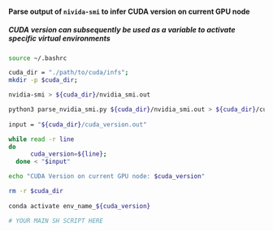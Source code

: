 #### Parse output of `nivida-smi` to infer CUDA version on current GPU node
##### CUDA version can subsequently be used as a variable to activate specific virtual environments


```bash
source ~/.bashrc

cuda_dir = "./path/to/cuda/infs";
mkdir -p $cuda_dir;

nvidia-smi > ${cuda_dir}/nvidia_smi.out

python3 parse_nvidia_smi.py ${cuda_dir}/nvidia_smi.out > ${cuda_dir}/cuda_version.out
 
input = "${cuda_dir}/cuda_version.out"

while read -r line
do
      cuda_version=${line};
  done < "$input"

echo "CUDA Version on current GPU node: $cuda_version"

rm -r $cuda_dir
 
conda activate env_name_${cuda_version}

# YOUR MAIN SH SCRIPT HERE
```
